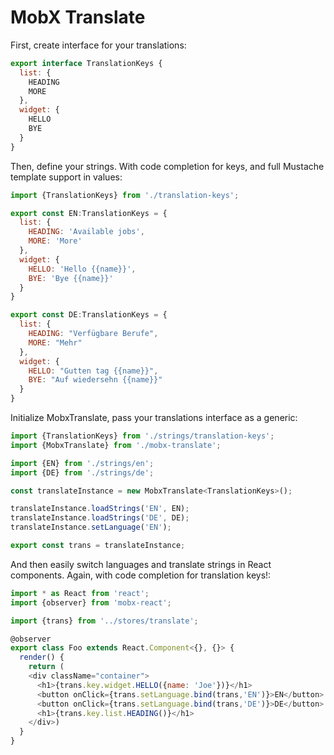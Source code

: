 # MobX Translate

First, create interface for your translations:

```js
export interface TranslationKeys {
  list: {
    HEADING
    MORE
  },
  widget: {
    HELLO
    BYE
  }
}
```

Then, define your strings. With code completion for keys, and full Mustache template support in values:

```js
import {TranslationKeys} from './translation-keys';

export const EN:TranslationKeys = {
  list: {
    HEADING: 'Available jobs',
    MORE: 'More'
  },
  widget: {
    HELLO: 'Hello {{name}}',
    BYE: 'Bye {{name}}'
  }
}

export const DE:TranslationKeys = {
  list: {
    HEADING: "Verfügbare Berufe",
    MORE: "Mehr"
  },
  widget: {
    HELLO: "Gutten tag {{name}}",
    BYE: "Auf wiedersehn {{name}}"
  }
}
```

Initialize MobxTranslate, pass your translations interface as a generic:

```js
import {TranslationKeys} from './strings/translation-keys';
import {MobxTranslate} from './mobx-translate';

import {EN} from './strings/en';
import {DE} from './strings/de';

const translateInstance = new MobxTranslate<TranslationKeys>();

translateInstance.loadStrings('EN', EN);
translateInstance.loadStrings('DE', DE);
translateInstance.setLanguage('EN');

export const trans = translateInstance;
```

And then easily switch languages and translate strings in React components. Again, with code completion for translation keys!:

```js
import * as React from 'react';
import {observer} from 'mobx-react';

import {trans} from '../stores/translate';

@observer
export class Foo extends React.Component<{}, {}> {
  render() {
    return (
    <div className="container">
      <h1>{trans.key.widget.HELLO({name: 'Joe'})}</h1>
      <button onClick={trans.setLanguage.bind(trans,'EN')}>EN</button>
      <button onClick={trans.setLanguage.bind(trans,'DE')}>DE</button>
      <h1>{trans.key.list.HEADING()}</h1>
    </div>)
  }
}
```
